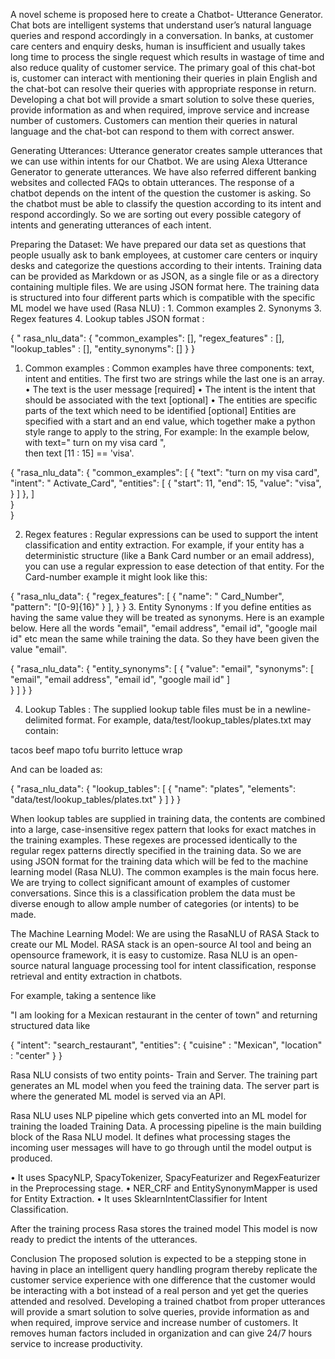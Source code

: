 A novel scheme is proposed here to create a Chatbot- Utterance Generator. Chat bots are intelligent systems that understand user’s natural language queries and respond accordingly in a conversation. In banks, at customer care centers and enquiry desks, human is insufficient and usually takes long time to process the single request which results in wastage of time and also reduce quality of customer service. The primary goal of this chat-bot is, customer can interact with mentioning their queries in plain English and the chat-bot can resolve their queries with appropriate response in return. Developing a chat bot will provide a smart solution to solve these queries, provide information as and when required, improve service and increase number of customers. Customers can mention their queries in natural language and the chat-bot can respond to them with correct answer. 


Generating Utterances: 
Utterance generator creates sample utterances that we can use within intents for our Chatbot. We are using  Alexa Utterance Generator to generate utterances. We have also referred different banking websites  and  collected  FAQs to obtain utterances.
 The response of a chatbot depends on the intent of the question the customer is asking. So the chatbot must be able to classify the question according to its intent and respond accordingly. So we are sorting out every possible category of intents and generating utterances of each intent.

Preparing the Dataset: 
We  have prepared our data set as  questions that  people usually  ask  to  bank  employees,  at  customer  care centers or inquiry desks and categorize the questions according to their intents.   Training data can be provided as Markdown or as JSON, as a single file or as a directory containing multiple files. We are using JSON format here.
The training data is structured into four different parts which is compatible with the specific ML model we have used (Rasa NLU) :  1. Common examples  2. Synonyms  3. Regex features  4. Lookup tables
JSON format :

{
    " rasa_nlu_data": {
        "common_examples": [],
        "regex_features" : [],
        "lookup_tables"  : [],
        "entity_synonyms": []
    }
}

1.  Common examples : Common examples have three components: text, intent and entities. The first two are strings while the last one is an array.
•	The text is the user message [required]
•	The intent is the intent that should be associated with the text [optional]
•	The entities are specific parts of the text which need to be identified [optional]
Entities are specified with a start and an end value, which together make a python style range to apply to the string,
 For example: In the example below, with text=" turn on my visa card ",                
 then text [11 : 15] == 'visa'.

{
    "rasa_nlu_data": {
        "common_examples": [
           {
               "text": "turn on my visa card",
               "intent": " Activate_Card",
               "entities": [
                  {
                    "start": 11,
                    "end": 15,
                    "value": "visa",
                  }   ]
            },
        ]  
     }  
}

2.  Regex features : Regular expressions can be used to support the intent classification and entity extraction. For example, if your entity has a deterministic structure (like a Bank Card number or an email address), you can use a regular expression to ease detection of that entity. For the Card-number example it might look like this:

{
    "rasa_nlu_data": {
        "regex_features": [
             {
                "name": " Card_Number",
                "pattern": "[0-9]{16}"
              }
          ],
      } 
 }
3.  Entity Synonyms : If you define entities as having the same value they will be treated as synonyms.
Here is an example below. Here all the words "email", "email address", "email id", "google mail id" etc mean the same while training the data. So they have been given the value "email".

{
    "rasa_nlu_data": {
        "entity_synonyms": [
          {
                "value": "email",
                "synonyms": [
                  "email",
                  "email address",
                  "email id",
                  "google mail id"
                ]   
          }  ]
      } 
 }

4.  Lookup Tables : The supplied lookup table files must be in a newline-delimited format. For example,    data/test/lookup_tables/plates.txt may contain:

tacos
beef
mapo tofu
burrito
lettuce wrap

And can be loaded as:

{
    "rasa_nlu_data": {
        "lookup_tables": [
            {
                "name": "plates",
                "elements": "data/test/lookup_tables/plates.txt"
            }
        ]
    }
}

When lookup tables are supplied in training data, the contents are combined into a large, case-insensitive regex pattern that looks for exact matches in the training examples.  These regexes are processed identically to the regular regex patterns directly specified in the training data.
So we are using JSON format for the training data which will be fed to the machine learning model (Rasa NLU). The common examples is the main focus here. 
We are trying to collect significant amount of examples of customer conversations. Since this is a classification problem the data must be diverse enough to allow ample number of categories (or intents) to be made. 


The Machine Learning Model: 
We are using the RasaNLU of RASA Stack to create our ML Model. RASA stack is an open-source AI tool and being an opensource framework, it is easy to customize. Rasa NLU is an open-source natural language processing tool for intent classification, response retrieval and entity extraction in chatbots. 

For example, taking a sentence like

"I am looking for a Mexican restaurant in the center of town"
and returning structured data like

{
  "intent": "search_restaurant",
  "entities": {
    "cuisine" : "Mexican",
    "location" : "center"
  }
}

Rasa NLU consists of two entity points- Train and Server. 
The training part generates an ML model when you feed the training data. 
The server part is where the generated ML model is served via an API.

Rasa NLU uses NLP pipeline which gets converted into an ML model for training the loaded Training Data. 
A processing pipeline is the main building block of the Rasa NLU model. It defines what processing stages the incoming user messages will have to go through until the model output is produced.

•	It uses SpacyNLP, SpacyTokenizer, SpacyFeaturizer and RegexFeaturizer in the Preprocessing stage. 
•	NER_CRF  and  EntitySynonymMapper  is used for Entity Extraction. 
•	It uses SklearnIntentClassifier  for Intent Classification.

After the training process Rasa stores the trained model This model is now ready to predict the intents of the utterances. 



Conclusion
The proposed solution is expected to be a stepping stone in having in place an intelligent query handling program thereby replicate the customer service experience with one difference that the customer would be interacting with a bot instead of a real person and yet get the queries attended and resolved. Developing a trained chatbot from proper utterances will provide a smart solution to solve queries, provide information as and when required, improve service and increase number of customers. It removes human factors included in organization and can give 24/7 hours service to increase productivity.

